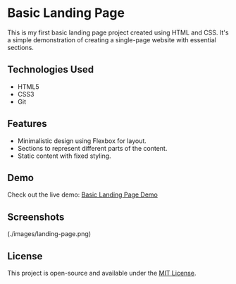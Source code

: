 # Basic Landing Page

This is my first basic landing page project created using HTML and CSS. It's a simple demonstration of creating a single-page website with essential sections.

## Technologies Used

- HTML5
- CSS3
- Git

## Features

- Minimalistic design using Flexbox for layout.
- Sections to represent different parts of the content.
- Static content with fixed styling.

## Demo

Check out the live demo: [Basic Landing Page Demo](https://eliptik1.github.io/landing_page/)

## Screenshots
(./images/landing-page.png)

## License

This project is open-source and available under the [MIT License](./LICENSE).